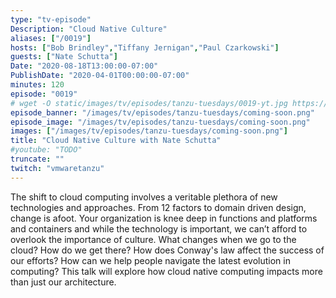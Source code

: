```yaml
---
type: "tv-episode"
Description: "Cloud Native Culture"
aliases: ["/0019"]
hosts: ["Bob Brindley","Tiffany Jernigan","Paul Czarkowski"]
guests: ["Nate Schutta"]
Date: "2020-08-18T13:00:00-07:00"
PublishDate: "2020-04-01T00:00:00-07:00"
minutes: 120
episode: "0019"
# wget -O static/images/tv/episodes/tanzu-tuesdays/0019-yt.jpg https://img.youtube.com/vi/TODO/mqdefault.jpg
episode_banner: "/images/tv/episodes/tanzu-tuesdays/coming-soon.png"
episode_image: "/images/tv/episodes/tanzu-tuesdays/coming-soon.png"
images: ["/images/tv/episodes/tanzu-tuesdays/coming-soon.png"]
title: "Cloud Native Culture with Nate Schutta"
#youtube: "TODO"
truncate: ""
twitch: "vmwaretanzu"
---
```


The shift to cloud computing involves a veritable plethora of new technologies and approaches. From 12 factors to domain driven design, change is afoot. Your organization is knee deep in functions and platforms and containers and while the technology is important, we can’t afford to overlook the importance of culture. What changes when we go to the cloud? How do we get there? How does Conway's law affect the success of our efforts? How can we help people navigate the latest evolution in computing? This talk will explore how cloud native computing impacts more than just our architecture.
